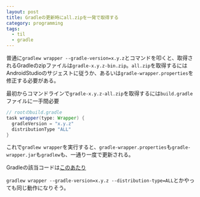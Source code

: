 ```yaml
---
layout: post
title: Gradleの更新時にall.zipを一発で取得する
category: programming
tags:
  - til
  - gradle
---
```


普通に`gradlew wrapper --gradle-version=x.y.z`とコマンドを叩くと、取得されるGradleのzipファイルは`gradle-x.y.z-bin.zip`。`all.zip`を取得するにはAndroidStudioのサジェストに従うか、あるいは`gradle-wrapper.properties`を修正する必要がある。

最初からコマンドラインで`gradle-x.y.z-all.zip`を取得するには`build.gradle`ファイルに一手間必要

```gradle
// rootのbuild.gradle
task wrapper(type: Wrapper) {
  gradleVersion = "x.y.z"
  distributionType "ALL"
}
```

これで`gradlew wrapper`を実行すると、`gradle-wrapper.properties`も`gradle-wrapper.jar`も`gradlew`も、一通り一度で更新される。

Gradleの該当コードは[このあたり](https://github.com/gradle/gradle/blob/2a858684ee64e589d35d8a48da5b9c17a238385d/subprojects/build-init/src/main/java/org/gradle/api/tasks/wrapper/Wrapper.java#L311-L314)

`gradlew wrapper --gradle-version=x.y.z --distribution-type=ALL`とかやっても同じ動作になりそう。
